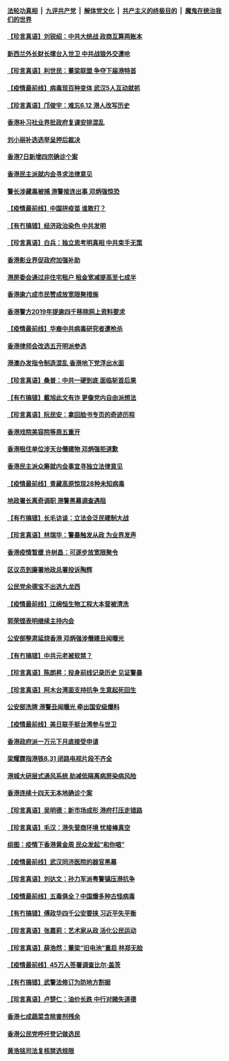 

####  [法轮功真相](../../../../basic/blob/master/README.md?t=05110301) &nbsp;|&nbsp; [九评共产党](../../../../9ping.md/blob/master/README.md?t=05110301) &nbsp;|&nbsp; [解体党文化](../../../../jtdwh.md/blob/master/README.md?t=05110301)  &nbsp;|&nbsp; [共产主义的终极目的](../../../../gczydzjmd.md/blob/master/README.md?t=05110301) &nbsp;|&nbsp; [魔鬼在统治我们的世界](../../../../mgztzwmdsj.md/blob/master/README.md?t=05110301) 

#### [【珍言真语】刘锐绍：中共大统战 政商互算两账本](../pages/nsc415/n12097009.md?t=05110301) 

#### [新西兰外长财长撑台入世卫 中共战狼外交遭呛](../pages/nsc415/n12097281.md?t=05110301) 

#### [【珍言真语】利世民：董梁联盟 争夺下届港特首](../pages/nsc415/n12095481.md?t=05110301) 

#### [【疫情最前线】病毒现百种变体 武汉5人互动就抓](../pages/nsc415/n12094213.md?t=05110301) 

#### [【珍言真语】邝俊宇：难忘6.12 港人改写历史](../pages/nsc415/n12093116.md?t=05110301) 

#### [香港补习社业界批政府复课安排混乱](../pages/nsc415/n12091725.md?t=05110301) 

#### [刘小丽补选选举呈押后裁决](../pages/nsc415/n12091727.md?t=05110301) 

#### [香港7日新增四宗确诊个案](../pages/nsc415/n12091690.md?t=05110301) 

#### [香港民主派就内会寻求法律意见](../pages/nsc415/n12091650.md?t=05110301) 

#### [警长涉藏毒被捕 港警接连出事 邓炳强惊恐](../pages/nsc415/n12091598.md?t=05110301) 

#### [【疫情最前线】中国拼疫苗 谁敢打？](../pages/nsc415/n12091403.md?t=05110301) 

#### [【有冇搞错】经济政治染色 中共发明](../pages/nsc415/n12091049.md?t=05110301) 

#### [【珍言真语】白兵：独立思考明真相 中共束手无策](../pages/nsc415/n12090236.md?t=05110301) 

#### [香港影业界促政府加强补助](../pages/nsc415/n12088844.md?t=05110301) 

#### [港房委会通过非住宅租户 租金宽减提高至七成半](../pages/nsc415/n12088842.md?t=05110301) 

#### [香港逾六成市民赞成放宽限聚措施](../pages/nsc415/n12088836.md?t=05110301) 

#### [香港警方2019年提逾四千移除网上资料要求](../pages/nsc415/n12088773.md?t=05110301) 

#### [【疫情最前线】华裔中共病毒研究者遭枪杀](../pages/nsc415/n12088461.md?t=05110301) 

#### [香港律师会改选五开明派参选](../pages/nsc415/n12088753.md?t=05110301) 

#### [港澳办发指令制造混乱 香港地下党浮出水面](../pages/nsc415/n12088623.md?t=05110301) 

#### [【珍言真语】桑普：中共一硬到底 面临斩首后果](../pages/nsc415/n12087459.md?t=05110301) 

#### [【有冇搞错】戴旭此文有诈 更像党内自由派想法](../pages/nsc415/n12088193.md?t=05110301) 

#### [【珍言真语】阮民安：拿回脸书专页的奇迹历程](../pages/nsc415/n12085589.md?t=05110301) 

#### [香港戏院美容院等周五重开](../pages/nsc415/n12086100.md?t=05110301) 

#### [香港租住单位涉天台僭建物 邓炳强拒道歉](../pages/nsc415/n12086084.md?t=05110301) 

#### [香港民主派众筹就内会事宜寻独立法律意见](../pages/nsc415/n12086069.md?t=05110301) 

#### [【疫情最前线】青藏高原惊现28种未知病毒](../pages/nsc415/n12085629.md?t=05110301) 

#### [地政署长离奇调职 港警黑幕调查遇阻](../pages/nsc415/n12085822.md?t=05110301) 

#### [【有冇搞错】长毛访谈：立法会泛民建制大战](../pages/nsc415/n12085464.md?t=05110301) 

#### [【珍言真语】林瑞华：警暴触发从政 为业界发声](../pages/nsc415/n12083841.md?t=05110301) 

#### [香港疫情暂缓 许树昌：可逐步放宽限聚令](../pages/nsc415/n12083199.md?t=05110301) 

#### [区议员到廉署地政总署投诉陶辉](../pages/nsc415/n12083185.md?t=05110301) 

#### [公民党余德宝不出选九龙西](../pages/nsc415/n12083160.md?t=05110301) 

#### [【疫情最前线】江绵恒生物工程大本营被清洗](../pages/nsc415/n12083121.md?t=05110301) 

#### [郭荣铿表明继续主持内会](../pages/nsc415/n12083117.md?t=05110301) 

#### [公安部整肃延烧香港 邓炳强涉僭建丑闻曝光](../pages/nsc415/n12083002.md?t=05110301) 

#### [【有冇搞错】中共元老被软禁？](../pages/nsc415/n12082688.md?t=05110301) 

#### [【珍言真语】陈朗昇：投身前线记录历史 见证警暴](../pages/nsc415/n12082569.md?t=05110301) 

#### [【珍言真语】阿木台湾面支持抗争 生意起死回生](../pages/nsc415/n12081030.md?t=05110301) 

#### [公安部洗牌 港警丑闻曝光 牵出国安级爆料](../pages/nsc415/n12080606.md?t=05110301) 

#### [【疫情最前线】美日联手挺台湾参与世卫](../pages/nsc415/n12080717.md?t=05110301) 

#### [香港政府派一万元下月底接受申请](../pages/nsc415/n12080548.md?t=05110301) 

#### [梁耀霆指港铁8.31 闭路电视片段不齐全](../pages/nsc415/n12080535.md?t=05110301) 

#### [港城大研层式通风系统 助减低隔离病房染病风险](../pages/nsc415/n12080519.md?t=05110301) 

#### [香港连续十四天无本地确诊个案](../pages/nsc415/n12080487.md?t=05110301) 

#### [【珍言真语】吴明德：新市场成形 港府打压走错路](../pages/nsc415/n12080143.md?t=05110301) 

#### [【珍言真语】毛汉：港失营商环境 忧接棒真空](../pages/nsc415/n12079439.md?t=05110301) 

#### [组图：疫情下香港黄金周 民众发起“和你唱”](../pages/nsc415/n12077441.md?t=05110301) 

#### [【疫情最前线】武汉同济医院的器官黑幕](../pages/nsc415/n12076781.md?t=05110301) 

#### [【珍言真语】刘达文：孙力军派粤警镇压港抗争](../pages/nsc415/n12076201.md?t=05110301) 

#### [【疫情最前线】五毒俱全？中国爆多种古怪病毒](../pages/nsc415/n12074175.md?t=05110301) 

#### [【有冇搞错】傅政华四千公安要挟 习近平失平衡](../pages/nsc415/n12073816.md?t=05110301) 

#### [【珍言真语】张嘉莉：艺术家从政 活化公民运动](../pages/nsc415/n12073688.md?t=05110301) 

#### [【珍言真语】薛浩然：董梁“旧电池”重启 林郑无脸](../pages/nsc415/n12072819.md?t=05110301) 

#### [【疫情最前线】45万人签署调查比尔·盖茨](../pages/nsc415/n12070902.md?t=05110301) 

#### [【有冇搞错】武警法修订为防地方割据](../pages/nsc415/n12070509.md?t=05110301) 

#### [【珍言真语】卢楚仁：油价长跌 中行对赌失道德](../pages/nsc415/n12070282.md?t=05110301) 

#### [香港七成蔬菜含除害剂残余](../pages/nsc415/n12068678.md?t=05110301) 

#### [香港公民党呼吁登记做选民](../pages/nsc415/n12068666.md?t=05110301) 

#### [黄浩铭司法复核禁选规限](../pages/nsc415/n12068656.md?t=05110301) 

